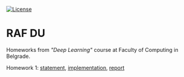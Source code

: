 [![License](https://img.shields.io/badge/License-Apache%202.0-blue.svg)](https://opensource.org/licenses/Apache-2.0)

# RAF DU

Homeworks from *"Deep Learning"* course at Faculty of Computing in Belgrade.

Homework 1:
[statement](https://github.com/jelic98/raf_du/blob/main/homework_1/homework_1.pdf),
[implementation](https://github.com/jelic98/raf_du/tree/main/homework_1),
[report](https://github.com/jelic98/raf_du/blob/main/homework_1/report.pdf)
